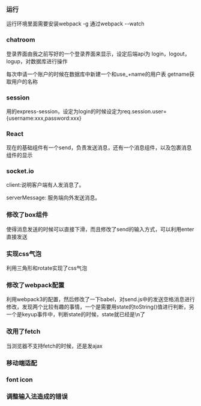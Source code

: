 ### 运行
运行环境里面需要安装webpack -g 
通过webpack --watch
### chatroom
 登录界面由我之前写好的一个登录界面来显示，设定后端api为
 login，logout，logup，对数据库进行操作
 
 每次申请一个账户的时候在数据库中新建一个和use_+name的用户表
 getname获取用户的名称
 
 
### session
 
用的express-session，设定为login的时候设定为req.session.user={username:xxx,password:xxx}
### React

现在的基础组件有一个send，负责发送消息，还有一个消息组件，以及包裹消息组件的显示
### socket.io

client:说明客户端有人发消息了。

serverMessage: 服务端向外发送消息。


### 修改了box组件

使得消息发送的时候可以直接下滑，而且修改了send的输入方式，可以利用enter直接发送

### 实现css气泡

利用三角形和rotate实现了css气泡
### 修改了webpack配置

利用webpack3的配置，然后修改了一下babel，对send.js中的发送空格消息进行修改，发现两个比较有趣的事情，一个是需要用state的toString()值进行判断，另一个是keyup事件中，判断state的时候，state就已经是\n了

### 改用了fetch

当浏览器不支持fetch的时候，还是发ajax

### 移动端适配

### font icon

### 调整输入法造成的错误